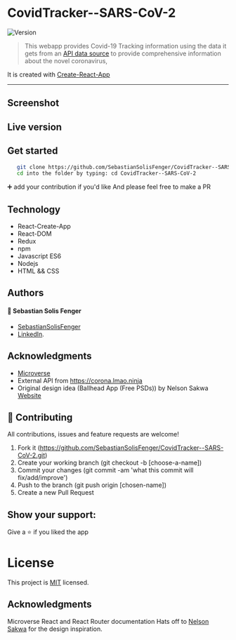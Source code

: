 # CovidTracker--SARS-CoV-2

<img alt="Version" src="https://img.shields.io/badge/version-1.0.0-blue.svg?cacheSeconds=2592000" />

> This webapp provides Covid-19 Tracking information using the data it gets from an [API data source](https://corona.lmao.ninja) to provide comprehensive information about the novel coronavirus, 
> 
It is created with [Create-React-App](https://github.com/facebook/create-react-app)

---

## Screenshot

</p>


## Live version

<!-- For the live version of this project visit the following [Netlify] link. -->

## Get started

```bash
   git clone https://github.com/SebastianSolisFenger/CovidTracker--SARS-CoV-2.git
   cd into the folder by typing: cd CovidTracker--SARS-CoV-2
```

 :heavy_plus_sign: add your contribution if you'd like
 And please feel free to make a PR

 ## Technology

- React-Create-App
- React-DOM
- Redux
- npm
- Javascript ES6
- Nodejs
- HTML && CSS

## Authors

#### :bust_in_silhouette: Sebastian Solis Fenger 
  - [SebastianSolisFenger](https://github.com/SebastianSolisFenger)
  - [LinkedIn](https://www.linkedin.com/in/sebastiansolisfenger/).  


## Acknowledgments

- [Microverse](https://www.microverse.org/)
- External API from https://corona.lmao.ninja
- Original design idea (Ballhead App (Free PSDs)) by Nelson Sakwa [Website](https://www.behance.net/gallery/31579789/Ballhead-App-(Free-PSDs))

## 🤝 Contributing
All contributions, issues and feature requests are welcome!

1. Fork it (https://github.com/SebastianSolisFenger/CovidTracker--SARS-CoV-2.git)
2. Create your working branch (git checkout -b [choose-a-name])
3. Commit your changes (git commit -am 'what this commit will fix/add/improve')
4. Push to the branch (git push origin [chosen-name])
5. Create a new Pull Request

## Show your support:

Give a :star: if you liked the app

# License
This project is [MIT](LICENSE.md) licensed.

## Acknowledgments
Microverse
React and React Router documentation
Hats off to [Nelson Sakwa](https://www.behance.net/sakwadesignstudio) for the design inspiration.
